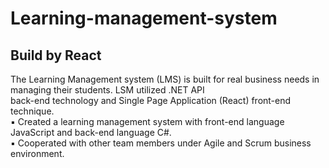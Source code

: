 # Learning-management-system
## Build by React
The Learning Management system (LMS) is built for real business needs in managing their students. LSM utilized .NET API</br>
back-end technology and Single Page Application (React) front-end technique.</br>
▪ Created a learning management system with front-end language JavaScript and back-end language C#.</br>
▪ Cooperated with other team members under Agile and Scrum business environment.</br>
